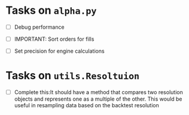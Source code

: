 # Tasks on `alpha.py`
- [ ] Debug performance

- [ ] IMPORTANT: Sort orders for fills
- [ ] Set precision for engine calculations


# Tasks on `utils.Resoltuion`
- [ ] Complete this:It should have a method that compares two resolution objects and represents one as a multiple of the other. This would be useful in resampling data based on the backtest resolution 